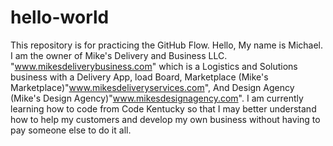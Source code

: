 # hello-world
This repository is for practicing the GitHub Flow.
Hello, My name is Michael. I am the owner of Mike's Delivery and Business LLC. "www.mikesdeliverybusiness.com" which is a Logistics and Solutions business with a Delivery App, load Board, Marketplace (Mike's Marketplace)"www.mikesdeliveryservices.com", And Design Agency (Mike's Design Agency)"www.mikesdesignagency.com". I am currently learning how to code from Code Kentucky so that I may better understand how to help my customers and develop my own business without having to pay someone else to do it all.
